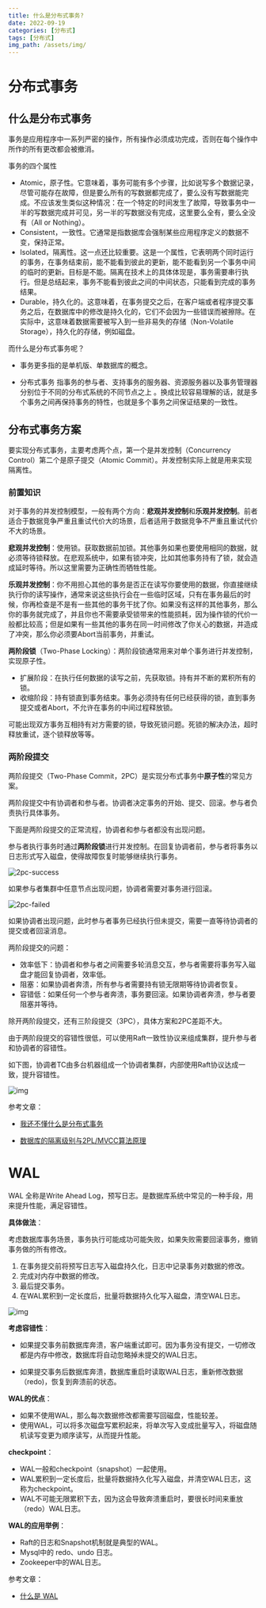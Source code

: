```yaml
---
title: 什么是分布式事务?
date: 2022-09-19
categories: [分布式]
tags: [分布式]   
img_path: /assets/img/
---
```


# 分布式事务

## 什么是分布式事务

事务是应用程序中一系列严密的操作，所有操作必须成功完成，否则在每个操作中所作的所有更改都会被撤消。

事务的四个属性

- Atomic，原子性。它意味着，事务可能有多个步骤，比如说写多个数据记录，尽管可能存在故障，但是要么所有的写数据都完成了，要么没有写数据能完成。不应该发生类似这种情况：在一个特定的时间发生了故障，导致事务中一半的写数据完成并可见，另一半的写数据没有完成，这里要么全有，要么全没有（All or Nothing）。
- Consistent，一致性。它通常是指数据库会强制某些应用程序定义的数据不变，保持正常。
- Isolated，隔离性。这一点还比较重要。这是一个属性，它表明两个同时运行的事务，在事务结束前，能不能看到彼此的更新，能不能看到另一个事务中间的临时的更新。目标是不能。隔离在技术上的具体体现是，事务需要串行执行。但是总结起来，事务不能看到彼此之间的中间状态，只能看到完成的事务结果。
- Durable，持久化的。这意味着，在事务提交之后，在客户端或者程序提交事务之后，在数据库中的修改是持久化的，它们不会因为一些错误而被擦除。在实际中，这意味着数据需要被写入到一些非易失的存储（Non-Volatile Storage），持久化的存储，例如磁盘。

而什么是分布式事务呢？

- 事务更多指的是单机版、单数据库的概念。

- 分布式事务 指事务的参与者、支持事务的服务器、资源服务器以及事务管理器分别位于不同的分布式系统的不同节点之上 。换成比较容易理解的话，就是多个事务之间再保持事务的特性，也就是多个事务之间保证结果的一致性。

## 分布式事务方案

要实现分布式事务，主要考虑两个点，第一个是并发控制（Concurrency Control）第二个是原子提交（Atomic Commit）。并发控制实际上就是用来实现隔离性。

### 前置知识

对于事务的并发控制模型，一般有两个方向：**悲观并发控制**和**乐观并发控制**。前者适合于数据竞争严重且重试代价大的场景，后者适用于数据竞争不严重且重试代价不大的场景。

**悲观并发控制**：使用锁。获取数据前加锁。其他事务如果也要使用相同的数据，就必须等待锁释放。在悲观系统中，如果有锁冲突，比如其他事务持有了锁，就会造成延时等待。所以这里需要为正确性而牺牲性能。

**乐观并发控制**：你不用担心其他的事务是否正在读写你要使用的数据，你直接继续执行你的读写操作，通常来说这些执行会在一些临时区域，只有在事务最后的时候，你再检查是不是有一些其他的事务干扰了你。如果没有这样的其他事务，那么你的事务就完成了，并且你也不需要承受锁带来的性能损耗，因为操作锁的代价一般都比较高；但是如果有一些其他的事务在同一时间修改了你关心的数据，并造成了冲突，那么你必须要Abort当前事务，并重试。

**两阶段锁**（Two-Phase Locking）：两阶段锁通常用来对单个事务进行并发控制，实现原子性。

- 扩展阶段：在执行任何数据的读写之前，先获取锁。持有并不断的累积所有的锁。
- 收缩阶段：持有锁直到事务结束。事务必须持有任何已经获得的锁，直到事务提交或者Abort，不允许在事务的中间过程释放锁。

可能出现双方事务互相持有对方需要的锁，导致死锁问题。死锁的解决办法，超时释放重试，逐个锁释放等等。

### **两阶段提交**

两阶段提交（Two-Phase Commit，2PC）是实现分布式事务中**原子性**的常见方案。

两阶段提交中有协调者和参与者。协调者决定事务的开始、提交、回滚。参与者负责执行具体事务。

下面是两阶段提交的正常流程，协调者和参与者都没有出现问题。

参与者执行事务时通过**两阶段锁**进行并发控制。在回复协调者前，参与者将事务以日志形式写入磁盘，使得故障恢复时能够继续执行事务。

![2pc-success](2022-09-15-分布式事务.assets/两阶段提交1.png)

如果参与者集群中任意节点出现问题，协调者需要对事务进行回滚。

![2pc-failed](2022-09-15-分布式事务.assets/两阶段提交2.png)

如果协调者出现问题，此时参与者事务已经执行但未提交，需要一直等待协调者的提交或者回滚消息。

两阶段提交的问题：

- 效率低下：协调者和参与者之间需要多轮消息交互，参与者需要将事务写入磁盘才能回复协调者，效率低。
- 阻塞：如果协调者奔溃，所有参与者需要持有锁无限期等待协调者恢复。
- 容错低：如果任何一个参与者奔溃，事务要回滚。如果协调者奔溃，参与者要阻塞并等待。

除开两阶段提交，还有三阶段提交（3PC），具体方案和2PC差距不大。

由于两阶段提交的容错性很低，可以使用Raft一致性协议来组成集群，提升参与者和协调者的容错性。

如下图，协调者TC由多台机器组成一个协调者集群，内部使用Raft协议达成一致，提升容错性。

![img](2022-09-15-分布式事务.assets/image.png)

参考文章：

- [我还不懂什么是分布式事务](https://mp.weixin.qq.com/s/MbPRpBudXtdfl8o4hlqNlQ)

- [数据库的隔离级别与2PL/MVCC算法原理](https://niceaz.com/2019/03/24/isolation-2pl-mvcc/)

# WAL 

WAL 全称是Write Ahead Log，预写日志。是数据库系统中常见的一种手段，用来提升性能，满足容错性。

**具体做法**：

考虑数据库事务场景，事务执行可能成功可能失败，如果失败需要回滚事务，撤销事务做的所有修改。

1. 在事务提交前将预写日志写入磁盘持久化，日志中记录事务对数据的修改。
2. 完成对内存中数据的修改。
3. 最后提交事务。
4. 在WAL累积到一定长度后，批量将数据持久化写入磁盘，清空WAL日志。

![img](2022-09-15-分布式事务.assets/WAL.png)

**考虑容错性**：

- 如果提交事务前数据库奔溃，客户端重试即可。因为事务没有提交，一切修改都是内存中修改，数据库将自动忽略掉未提交的WAL日志。

- 如果提交事务后数据库奔溃，数据库重启时读取WAL日志，重新修改数据（redo)，恢复到奔溃前的状态。

**WAL的优点**：

- 如果不使用WAL，那么每次数据修改都需要写回磁盘，性能较差。
- 使用WAL，可以将多次磁盘写累积起来，将单次写入变成批量写入，将磁盘随机读写变更为顺序读写，从而提升性能。

**checkpoint**：

- WAL一般和checkpoint（snapshot）一起使用。
- WAL累积到一定长度后，批量将数据持久化写入磁盘，并清空WAL日志，这称为checkpoint。
- WAL不可能无限累积下去，因为这会导致奔溃重启时，要很长时间来重放（redo）WAL日志。

**WAL的应用举例**：

- Raft的日志和Snapshot机制就是典型的WAL。
- Mysql中的 redo、undo 日志。
- Zookeeper中的WAL日志。

参考文章：

- [什么是 WAL](https://zhuanlan.zhihu.com/p/137512843)
